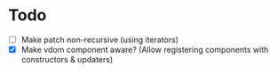 Todo
====

- [ ] Make patch non-recursive (using iterators)
- [X] Make vdom component aware? (Allow registering components with constructors & updaters)

